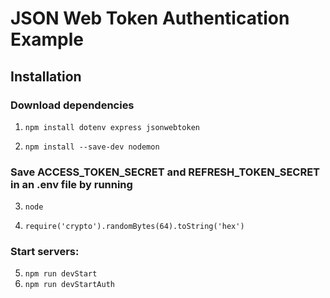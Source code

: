# JSON Web Token Authentication Example
## Installation

### Download dependencies

1. ```npm install dotenv express jsonwebtoken```

2. ```npm install --save-dev nodemon```

### Save ACCESS_TOKEN_SECRET and REFRESH_TOKEN_SECRET in an .env file by running

3. ```node```

4. ```require('crypto').randomBytes(64).toString('hex')```

### Start servers:

5. ```npm run devStart```
6. ```npm run devStartAuth```
